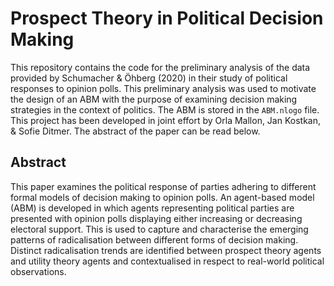 # Prospect Theory in Political Decision Making

This repository contains the code for the preliminary analysis of the data provided by Schumacher & Öhberg (2020) in their study of political responses to opinion polls. This preliminary analysis was used to motivate the design of an ABM with the purpose of examining decision making strategies in the context of politics. The ABM is stored in the `ABM.nlogo` file. This project has been developed in joint effort by Orla Mallon, Jan Kostkan, & Sofie Ditmer. The abstract of the paper can be read below. 

## Abstract
This paper examines the political response of parties adhering to different formal models of decision making to opinion polls. An agent-based model (ABM) is developed in which agents representing political parties are presented with opinion polls displaying either increasing or decreasing electoral support. This is used to capture and characterise the emerging patterns of radicalisation between different forms of decision making. Distinct radicalisation trends are identified between prospect theory agents and utility theory agents and contextualised in respect to real-world political observations.
